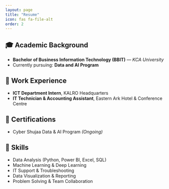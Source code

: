 ```yaml
---
layout: page
title: "Resume"
icon: fas fa-file-alt
order: 2
---
```


## 🎓 Academic Background
- **Bachelor of Business Information Technology (BBIT)** — *KCA University*  
- Currently pursuing: **Data and AI Program**

## 💼 Work Experience
- **ICT Department Intern**, KALRO Headquarters
- **IT Technician & Accounting Assistant**, Eastern Ark Hotel & Conference Centre  

## 🧾 Certifications
- Cyber Shujaa Data & AI Program *(Ongoing)*

## 🧠 Skills
- Data Analysis (Python, Power BI, Excel, SQL)  
- Machine Learning & Deep Learning  
- IT Support & Troubleshooting  
- Data Visualization & Reporting  
- Problem Solving & Team Collaboration

